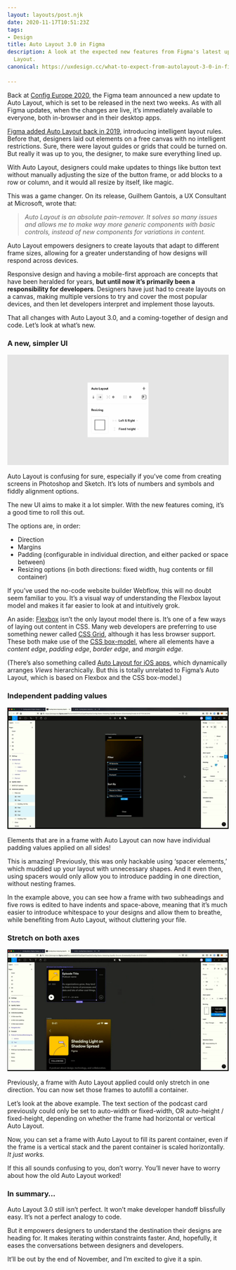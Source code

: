 ```yaml
---
layout: layouts/post.njk
date: 2020-11-17T10:51:23Z
tags:
- Design
title: Auto Layout 3.0 in Figma
description: A look at the expected new features from Figma's latest update to Auto
  Layout.
canonical: https://uxdesign.cc/what-to-expect-from-autolayout-3-0-in-figma-74d9e33c03a1

---
```

Back at [Config Europe 2020,](https://www.figma.com/blog/config-europe-2020-new-feature-announcements/) the Figma team announced a new update to Auto Layout, which is set to be released in the next two weeks. As with all Figma updates, when the changes are live, it’s immediately available to everyone, both in-browser and in their desktop apps.

[Figma added Auto Layout back in 2019](https://www.figma.com/blog/announcing-auto-layout/), introducing intelligent layout rules. Before that, designers laid out elements on a free canvas with no intelligent restrictions. Sure, there were layout guides or grids that could be turned on. But really it was up to you, the designer, to make sure everything lined up.

With Auto Layout, designers could make updates to things like button text without manually adjusting the size of the button frame, or add blocks to a row or column, and it would all resize by itself, like magic.

This was a game changer. On its release, Guilhem Gantois, a UX Consultant at Microsoft, wrote that:

> _Auto Layout is an absolute pain-remover. It solves so many issues and allows me to make way more generic components with basic controls, instead of new components for variations in content._

Auto Layout empowers designers to create layouts that adapt to different frame sizes, allowing for a greater understanding of how designs will respond across devices.

Responsive design and having a mobile-first approach are concepts that have been heralded for years, **but until now it’s primarily been a responsibility for developers**. Designers have just had to create layouts on a canvas, making multiple versions to try and cover the most popular devices, and then let developers interpret and implement those layouts.

That all changes with Auto Layout 3.0, and a coming-together of design and code. Let’s look at what’s new.

### A new, simpler UI

![A screenshot of the new Auto Layout UI in the sidebar.](/img/al1.png)

Auto Layout is confusing for sure, especially if you’ve come from creating screens in Photoshop and Sketch. It’s lots of numbers and symbols and fiddly alignment options.

The new UI aims to make it a lot simpler. With the new features coming, it’s a good time to roll this out.

The options are, in order:

* Direction
* Margins
* Padding (configurable in individual direction, and either packed or space between)
* Resizing options (in both directions: fixed width, hug contents or fill container)

If you’ve used the no-code website builder Webflow, this will no doubt seem familiar to you. It’s a visual way of understanding the Flexbox layout model and makes it far easier to look at and intuitively grok.

An aside: [Flexbox](https://developer.mozilla.org/en-US/docs/Learn/CSS/CSS_layout/Flexbox) isn’t the only layout model there is. It’s one of a few ways of laying out content in CSS. Many web developers are preferring to use something newer called [CSS Grid](https://developer.mozilla.org/en-US/docs/Web/CSS/grid), although it has less browser support. These both make use of the [CSS box-model](http://content%20edge,%20padding%20edge,%20border%20edge,%20and%20margin%20edge.), where all elements have a _content edge_, _padding edge_, _border edge_, and _margin edge_.

(There’s also something called [Auto Layout for iOS apps](https://useyourloaf.com/autolayout/), which dynamically arranges _Views_ hierarchically. But this is totally unrelated to Figma’s Auto Layout, which is based on Flexbox and the CSS box-model.)

### Independent padding values

![A screenshot of applying individual padding values with the new Auto Layout UI.](/img/al2.png)

Elements that are in a frame with Auto Layout can now have individual padding values applied on all sides!

This is amazing! Previously, this was only hackable using ‘spacer elements,’ which muddied up your layout with unnecessary shapes. And it even then, using spacers would only allow you to introduce padding in one direction, without nesting frames.

In the example above, you can see how a frame with two subheadings and five rows is edited to have indents and space-above, meaning that it’s much easier to introduce whitespace to your designs and allow them to breathe, while benefiting from Auto Layout, without cluttering your file.

### Stretch on both axes

![A screenshot of setting a frame to ‘Fill Container’ in the new Auto Layout.](/img/al3.png)

Previously, a frame with Auto Layout applied could only stretch in one direction. You can now set those frames to autofill a container.

Let’s look at the above example. The text section of the podcast card previously could only be set to auto-width or fixed-width, OR auto-height / fixed-height, depending on whether the frame had horizontal or vertical Auto Layout.

Now, you can set a frame with Auto Layout to fill its parent container, even if the frame is a vertical stack and the parent container is scaled horizontally. _It just works._

If this all sounds confusing to you, don’t worry. You’ll never have to worry about how the old Auto Layout worked!

### In summary…

Auto Layout 3.0 still isn’t perfect. It won’t make developer handoff blissfully easy. It’s not a perfect analogy to code.

But it empowers designers to understand the destination their designs are heading for. It makes iterating within constraints faster. And, hopefully, it eases the conversations between designers and developers.

It’ll be out by the end of November, and I’m excited to give it a spin.